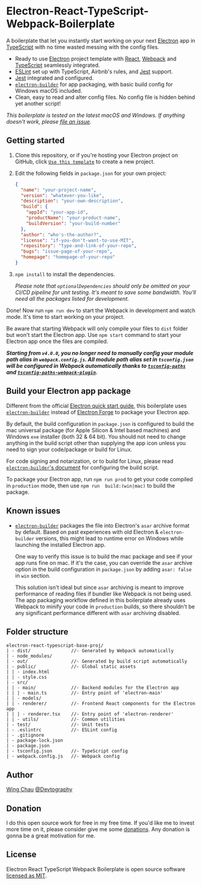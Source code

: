 # Electron-React-TypeScript-Webpack-Boilerplate
A boilerplate that let you instantly start working on your next [Electron] app 
in [TypeScript] with no time wasted messing with the config files.

- Ready to use [Electron] project template with [React], [Webpack] and
  [TypeScript] seamlessly integrated.
- [ESLint] set up with TypeScript, Airbnb's rules, and [Jest] support.
- [Jest] integrated and configured.
- [`electron-builder`] for app packaging, with basic build config for Windows 
  macOS included.
- Clean, easy to read and alter config files. No config file is hidden behind
  yet another script!

*This boilerplate is tested on the latest macOS and Windows. If anything 
doesn't work, please [file an issue].*

## Getting started
1. Clone this repository, or if you're hosting your Electron project on GitHub,
click [`Use this template`] to create a new project.

2. Edit the following fields in `package.json` for your own project:

    ```json
    {
      "name": "your-project-name",
      "version": "whatever-you-like",
      "description": "your-own-description",
      "build": {
        "appId": "your-app-id",
        "productName": "your-product-name",
        "buildVersion": "your-build-number"
      },
      "author": "who's-the-author?",
      "license": "if-you-don't-want-to-use-MIT",
      "repository": "type-and-link-of-your-repo",
      "bugs": "issue-page-of-your-repo",
      "homepage": "homepage-of-your-repo"
    }
    ```

3. `npm install` to install the dependencies.

   *Please note that `optionalDependencies` should only be omitted on your
   CI/CD pipeline for unit testing. It's meant to save some bandwidth. You'll
   need all the packages listed for development.*

Done! Now run `npm run dev` to start the Webpack in development and watch mode.
It's time to start working on your project.

Be aware that starting Webpack will only compile your files to `dist` folder
but won't start the Electron app. Use `npm start` command to start your
Electron app once the files are compiled.

__*Starting from `v4.0.0`, you no longer need to manually config your module
path alias in `webpack.config.js`. All module path alias set in `tsconfig.json`
will be configured in Webpack automatically thanks to [`tsconfig-paths`] and
[`tsconfig-paths-webpack-plugin`].*__

## Build your Electron app package
Different from the official [Electron quick start guide], this boilerplate uses
[`electron-builder`] instead of [Electron Forge] to package your Electron app.

By default, the build configuration in `package.json` is configured to build the
mac universal package (for Apple Silicon & Intel based machines) and Windows
`exe` installer (both 32 & 64 bit). You should not need to change anything in
the build script other than supplying the app icon unless you need to sign your
code/package or build for Linux.

For code signing and notarization, or to build for Linux, please read
[`electron-builder`'s document] for configuring the build script.

To package your Electron app, run `npm run prod` to get your code compiled in
`production` mode, then use `npm run  build:(win|mac)` to build the package.

## Known issues
- [`electron-builder`] packages the file into Electron's `asar` archive format
  by default. Based on past experiences with old Electron & `electron-builder`
  versions, this might lead to runtime error on Windows while launching the
  installed Electron app. 

  One way to verify this issue is to build the mac package and see if your app
  runs fine on mac. If it's the case, you can override the `asar` archive
  option in the build configuration in `package.json` by adding `asar: false`
  in `win` section.
  
  This solution isn't ideal but since `asar` archiving is
  meant to improve performance of reading files if bundler like Webpack is not
  being used. The app packaging workflow defined in this boilerplate already
  uses Webpack to minify your code in `production` builds, so there shouldn't
  be any significant performance different with `asar` archiving disabled.

## Folder structure
```
electron-react-typescript-base-proj/
| - dist/               //- Generated by Webpack automatically
| - node_modules/
| - out/                //- Generated by build script automatically
| - public/             //- Global static assets
| | - index.html
| | - style.css
| - src/
| | - main/             //- Backend modules for the Electron app
| | | - main.ts         //- Entry point of 'electron-main'
| | - models/
| | - renderer/         //- Frontend React components for the Electron app
| | | - renderer.tsx    //- Entry point of 'electron-renderer'
| | - utils/            //- Common utilities
| - test/               //- Unit tests
| - .eslintrc           //- ESLint config
| - .gitignore
| - package-lock.json
| - package.json
| - tsconfig.json       //- TypeScript config
| - webpack.config.js   //- Webpack config
```

## Author
[Wing Chau](https://github.com/iamWing) [@Devtography](https://github.com/Devtography)

## Donation
I do this open source work for free in my free time. If you'd like me to invest
more time on it, please consider give me some [donations]. Any donation is
gonna be a great motivation for me.

## License
Electron React TypeScript Webpack Boilerplate is open source software 
[licensed as MIT](LICENSE).

[Electron]: https://www.electronjs.org
[React]: https://reactjs.org
[Webpack]: https://webpack.js.org
[TypeScript]: https://www.typescriptlang.org
[ESLint]: http://eslint.org
[Jest]: https://jestjs.io
[`electron-builder`]: https://github.com/electron-userland/electron-builder
[file an issue]: https://www.electronjs.org
[`Use this template`]: https://github.com/Devtography/electron-react-typescript-webpack-boilerplate/generate
[`tsconfig-paths`]: https://github.com/dividab/tsconfig-paths
[`tsconfig-paths-webpack-plugin`]: https://github.com/dividab/tsconfig-paths-webpack-plugin
[Electron quick start guide]: https://www.electronjs.org/docs/latest/tutorial/quick-start
[Electron Forge]: https://github.com/electron-userland/electron-forge
[`electron-builder`'s document]: https://www.electron.build
[notarization requirements]: https://developer.apple.com/news/?id=04102019a
[electron-builder #3870]: https://github.com/electron-userland/electron-builder/issues/3870
[`electron-builder@22.10.4`]: https://github.com/electron-userland/electron-builder/releases/tag/v22.10.4
[donations]: https://github.com/sponsors/iamWing
